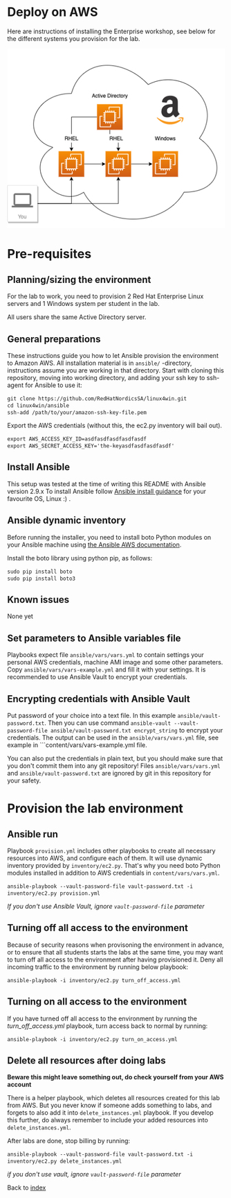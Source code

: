 # Deploy on AWS

Here are instructions of installing the Enterprise workshop, see below for the different systems you provision for the lab.

![Overview of workshop](images/cockpitws.png)

# Pre-requisites

## Planning/sizing the environment
For the lab to work, you need to provision 2 Red Hat Enterprise Linux servers and 1 Windows system per student in the lab.

All users share the same Active Directory server. 

## General preparations
These instructions guide you how to let Ansible provision the environment to Amazon AWS. All installation material is in ```ansible/``` -directory, instructions assume you are working in that directory. Start with cloning this repository, moving into working directory, and adding your ssh key to ssh-agent for Ansible to use it:

```
git clone https://github.com/RedHatNordicsSA/linux4win.git
cd linux4win/ansible
ssh-add /path/to/your/amazon-ssh-key-file.pem
```

Export the AWS credentials (without this, the ec2.py inventory will bail out).
```
export AWS_ACCESS_KEY_ID=asdfasdfasdfasdfasdf
export AWS_SECRET_ACCESS_KEY='the-keyasdfasdfasdfasdf'
```


## Install Ansible

This setup was tested at the time of writing this README with Ansible version 2.9.x
To install Ansible follow [Ansible install guidance](https://docs.ansible.com/ansible/latest/installation_guide/intro_installation.html) for your favourite OS, Linux :) .

## Ansible dynamic inventory

Before running the installer, you need to install boto Python modules on your Ansible machine using [the Ansible AWS documentation](http://docs.ansible.com/ansible/latest/scenario_guides/guide_aws.html).

Install the boto library using python pip, as follows:
```
sudo pip install boto
sudo pip install boto3
```

## Known issues
None yet

## Set parameters to Ansible variables file

Playbooks expect file ```ansible/vars/vars.yml``` to contain settings your personal AWS credentials, machine AMI image and some other parameters. Copy ```ansible/vars/vars-example.yml``` and fill it with your settings. It is recommended to use Ansible Vault to encrypt your credentials.

## Encrypting credentials with Ansible Vault

Put password of your choice into a text file. In this example ```ansible/vault-password.txt```. Then you can use command ```ansible-vault --vault-password-file ansible/vault-password.txt encrypt_string``` to encrypt your credentials. The output can be used in the ```ansible/vars/vars.yml``` file, see example in ```content/vars/vars-example.yml file.

You can also put the credentials in plain text, but you should make sure that you don't commit them into any git repository! Files ```ansible/vars/vars.yml``` and ```ansible/vault-password.txt``` are ignored by git in this repository for your safety.


# Provision the lab environment

## Ansible run

Playbook ```provision.yml``` includes other playbooks to create all necessary resources into AWS, and configure each of them. It will use dynamic inventory provided by ```inventory/ec2.py```. That's why you need boto Python modules installed in addition to AWS credentials in ```content/vars/vars.yml```.

```
ansible-playbook --vault-password-file vault-password.txt -i inventory/ec2.py provision.yml
```

_If you don't use Ansible Vault, ignore ```vault-password-file``` parameter_

## Turning off all access to the environment
Because of security reasons when provisoning the environment in advance, or to ensure that all students starts the labs at the same time, you may want to turn off all access to the environment after having provisioned it.
Deny all incoming traffic to the environment by running below playbook:
```
ansible-playbook -i inventory/ec2.py turn_off_access.yml
```

## Turning on all access to the environment
If you have turned off all access to the environment by running the _turn_off_access.yml_ playbook, turn access back to normal by running:
```
ansible-playbook -i inventory/ec2.py turn_on_access.yml
```

## Delete all resources after doing labs

__Beware this might leave something out, do check yourself from your AWS account__

There is a helper playbook, which deletes all resources created for this lab from AWS. But you never know if someone adds something to labs, and forgets to also add it into ```delete_instances.yml``` playbook. If you develop this further, do always remember to include your added resources into ```delete_instances.yml```.

After labs are done, stop billing by running:

```
ansible-playbook --vault-password-file vault-password.txt -i inventory/ec2.py delete_instances.yml
```

_if you don't use vault, ignore ```vault-password-file``` parameter_

Back to [index](../README.md)